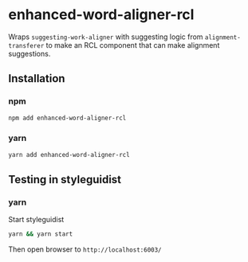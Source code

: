 
# enhanced-word-aligner-rcl

Wraps `suggesting-work-aligner` with suggesting logic from `alignment-transferer` to make an RCL component that can make alignment suggestions.


## Installation

### npm
```bash
npm add enhanced-word-aligner-rcl
```

### yarn
```bash
yarn add enhanced-word-aligner-rcl
```

## Testing in styleguidist

### yarn

Start styleguidist

```bash
yarn && yarn start
```

Then open browser to `http://localhost:6003/
`
